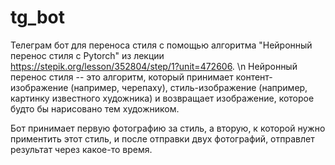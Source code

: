 # tg_bot

Телеграм бот для переноса стиля с помощью алгоритма "Нейронный перенос стиля с Pytorch" из лекции https://stepik.org/lesson/352804/step/1?unit=472606. \n
Нейронный перенос стиля -- это алгоритм, который принимает контент-изображение (например, черепаху), стиль-изображение (например, картинку известного художника) и возвращает изображение, которое будто бы нарисовано тем художником.

Бот принимает первую фотографию за стиль, а вторую, к которой нужно приментить этот стиль, и после отправки двух фотографий, отправлет результат через какое-то время.
